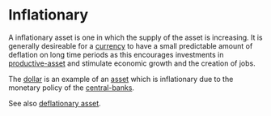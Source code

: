 # Inflationary
A inflationary asset is one in which the supply of the asset is increasing. It is generally desireable for a [currency](currency.md) to have a small predictable amount of deflation on long time periods as this encourages investments in [productive-asset](productive-asset.md) and stimulate economic growth and the creation of jobs. 

The [dollar](dollar.md) is an example of an [asset](assets.md) which is inflationary due to the monetary policy of the [central-banks](central-banks.md).

See also [deflationary asset](deflationary.md).